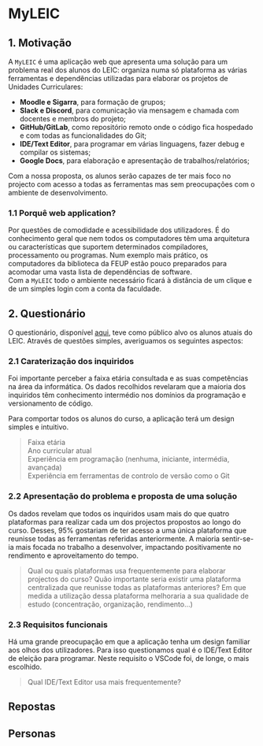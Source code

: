 # MyLEIC

## 1. Motivação

A `MyLEIC` é uma aplicação web que apresenta uma solução para um problema real dos alunos do LEIC: organiza numa só plataforma as várias ferramentas e dependências utilizadas para elaborar os projetos de Unidades Curriculares:

- **Moodle e Sigarra**, para formação de grupos;
- **Slack e Discord**, para comunicação via mensagem e chamada com docentes e membros do projeto;
- **GitHub/GitLab**, como repositório remoto onde o código fica hospedado e com todas as funcionalidades do Git;
- **IDE/Text Editor**, para programar em várias linguagens, fazer debug e compilar os sistemas;
- **Google Docs**, para elaboração e apresentação de trabalhos/relatórios;

Com a nossa proposta, os alunos serão capazes de ter mais foco no projecto com acesso a todas as ferramentas mas sem preocupações com o ambiente de desenvolvimento.

### 1.1 Porquê web application?

Por questões de comodidade e acessibilidade dos utilizadores. É do conhecimento geral que nem todos os computadores têm uma arquitetura ou características que suportem determinados compiladores, processamento ou programas. Num exemplo mais prático, os computadores da biblioteca da FEUP estão pouco preparados para acomodar uma vasta lista de dependências de software. <br> 
Com a `MyLEIC` todo o ambiente necessário ficará à distância de um clique e de um simples login com a conta da faculdade.

## 2. Questionário

O questionário, disponível [aqui](https://docs.google.com/forms/d/1iKJoHXNnsMDaZH4x4fmuw-VroRcyJrpFOu9RPHErHTw/edit), teve como público alvo os alunos atuais do LEIC. Através de questões simples, averiguamos os seguintes aspectos:

### 2.1 Caraterização dos inquiridos

Foi importante perceber a faixa etária consultada e as suas competências na área da informática. Os dados recolhidos revelaram que a maioria dos inquiridos têm conhecimento intermédio nos domínios da programação e versionamento de código. 

Para comportar todos os alunos do curso, a aplicação terá um design simples e intuitivo.

> Faixa etária <br>
> Ano curricular atual <br>
> Experiência em programação (nenhuma, iniciante, intermédia, avançada) <br>
> Experiência em ferramentas de controlo de versão como o Git <br>

### 2.2 Apresentação do problema e proposta de uma solução

Os dados revelam que todos os inquiridos usam mais do que quatro plataformas para realizar cada um dos projectos propostos ao longo do curso. Desses, 95% gostariam de ter acesso a uma única plataforma que reunisse todas as ferramentas referidas anteriormente. A maioria sentir-se-ia mais focada no trabalho a desenvolver, impactando positivamente no rendimento e aproveitamento do tempo.

> Qual ou quais plataformas usa frequentemente para elaborar projectos do curso?
> Quão importante seria existir uma plataforma centralizada que reunisse todas as plataformas anteriores?
> Em que medida a utilização dessa plataforma melhoraria a sua qualidade de estudo (concentração, organização, rendimento...)

### 2.3 Requisitos funcionais

Há uma grande preocupação em que a aplicação tenha um design familiar aos olhos dos utilizadores. Para isso questionamos qual é o IDE/Text Editor de eleição para programar. Neste requisito o VSCode foi, de longe, o mais escolhido.

> Qual IDE/Text Editor usa mais frequentemente?
>

## Repostas



## Personas

